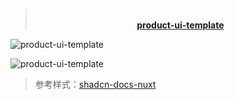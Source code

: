 <blockquote align="center">
<p><br><a href="https://product-ui-template.pages.dev/"><strong>product-ui-template</strong></a></p>
</blockquote>

![product-ui-template](https://cdn.jsdelivr.net/gh/llds66/imageBed@main/githubImage/20250422/208shots_so.jpg)

![product-ui-template](https://cdn.jsdelivr.net/gh/llds66/imageBed@main/githubImage/20250422/812shots_so.jpg)


> 参考样式：[shadcn-docs-nuxt](https://github.com/ZTL-UwU/shadcn-docs-nuxt)